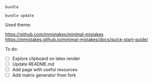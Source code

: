 
```
bundle
```

```
bundle update
```


Used theme:

https://github.com/mmistakes/minimal-mistakes
https://mmistakes.github.io/minimal-mistakes/docs/quick-start-guide/

To do:

- [ ] Explore clipboard on latex render
- [ ] Update README.md
- [ ] Add page with useful resources
- [ ] Add matrix generator from fork